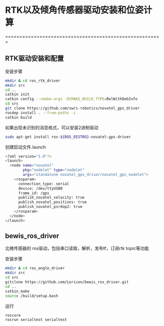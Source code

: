 # RTK以及倾角传感器驱动安装和位姿计算
=======================================================

## RTK驱动安装和配置

安装步骤

```bash
mkdir & cd ros_rtk_driver
mkdir src
cd ..
catkin init
catkin config --cmake-args -DCMAKE_BUILD_TYPE=RelWithDebInfo
cd src
git clone https://github.com/swri-robotics/novatel_gps_driver
rosdep install . --from-paths -i
catkin build
```
如果出现未识别的消息格式，可以安装2进制驱动

```bash
sudo apt-get install ros-${ROS_DISTRO}-novatel-gps-driver
```
创建启动文件.launch

```bash
<?xml version="1.0"?>
<launch>
  <node name="novatel"
        pkg="nodelet" type="nodelet"
        args="standalone novatel_gps_driver/novatel_gps_nodelet">
    <rosparam>
      connection_type: serial
      device: /dev/ttyUSB0
      frame_id: /gps
      publish_novatel_velocity: true
      publish_novatel_positions: true
      publish_novatel_psrdop2: true
    </rosparam>
  </node>
</launch>
```





## bewis_ros_driver
北微传感器的 ros驱动，包括串口读取，解析，发布tf，订阅rtk topic等功能

安装步骤

```bash
mkdir & cd ros_angle_driver
mkdir src
cd src
gitclone https://github.com/Loricon/bewis_ros_driver.git
cd ..
catkin_make
source /build/setup.bash
```
运行
```bash
roscore
rosrun serialtest serialtest
```



